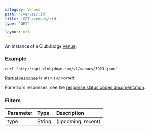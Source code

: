 ```yaml
---
category: Venues
path: '/venues/:id'
title: 'GET /venues/:id'
type: 'GET'

layout: nil
---
```


An instance of a ClubJudge [Venue](#/venue-model).

### Example

```
curl "http://api.clubjduge.com/v1/venues/3923.json"
```

[Partial response](#/partial-responses) is also supported.

For errors responses, see the [response status codes documentation](#/response-status-codes).

### Filters

| Parameter  |   Type  |                 Description                  |
| :--------- | :------ | :------------------------------------------- |
| type       | String  | (upcoming, recent)                           |
